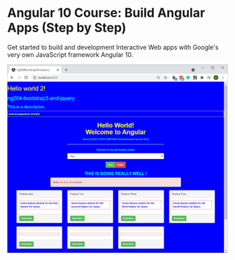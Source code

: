 # Angular 10 Course: Build Angular Apps (Step by Step)

Get started to build and development Interactive Web apps with Google's very own JavaScript framework Angular 10.

![this-repo example](./demo.jpg?raw=true "this-repo example")
